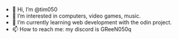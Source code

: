 - 👋 Hi, I’m @tim050
- 👀 I’m interested in computers, video games, music.
- 🌱 I’m currently learning web development with the odin project.
- 📫 How to reach me: my discord is GReeN050q
